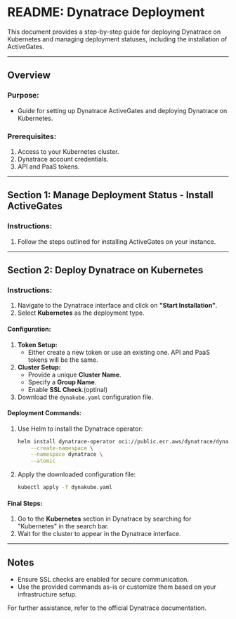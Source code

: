 # README: Dynatrace Deployment

This document provides a step-by-step guide for deploying Dynatrace on Kubernetes and managing deployment statuses, including the installation of ActiveGates.

---

## Overview

### Purpose:
- Guide for setting up Dynatrace ActiveGates and deploying Dynatrace on Kubernetes.

### Prerequisites:
1. Access to your Kubernetes cluster.
2. Dynatrace account credentials.
3. API and PaaS tokens.

---

## Section 1: Manage Deployment Status - Install ActiveGates

### Instructions:
1. Follow the steps outlined for installing ActiveGates on your instance.

---

## Section 2: Deploy Dynatrace on Kubernetes

### Instructions:
1. Navigate to the Dynatrace interface and click on **"Start Installation"**.
2. Select **Kubernetes** as the deployment type.

#### Configuration:
1. **Token Setup:**
   - Either create a new token or use an existing one. API and PaaS tokens will be the same.
2. **Cluster Setup:**
   - Provide a unique **Cluster Name**.
   - Specify a **Group Name**.
   - Enable **SSL Check**.(optinal)
3. Download the `dynakube.yaml` configuration file.

#### Deployment Commands:
1. Use Helm to install the Dynatrace operator:
   ```bash
   helm install dynatrace-operator oci://public.ecr.aws/dynatrace/dynatrace-operator \
       --create-namespace \
       --namespace dynatrace \
       --atomic
   ```
2. Apply the downloaded configuration file:
   ```bash
   kubectl apply -f dynakube.yaml
   ```


#### Final Steps:
1. Go to the **Kubernetes** section in Dynatrace by searching for "Kubernetes" in the search bar.
2. Wait for the cluster to appear in the Dynatrace interface.

---

## Notes
- Ensure SSL checks are enabled for secure communication.
- Use the provided commands as-is or customize them based on your infrastructure setup.

For further assistance, refer to the official Dynatrace documentation.

